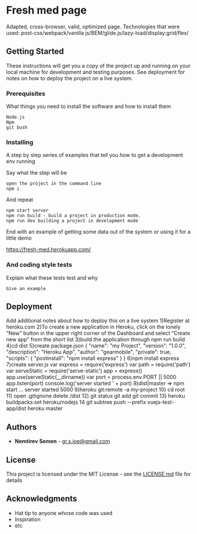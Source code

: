 # Fresh med page

Adapted, cross-browser, valid, optimized page.
Technologies that were used:
post-css/webpack/vanilla js/BEM/glide.js/lazy-load/display:grid/flex/

## Getting Started

These instructions will get you a copy of the project up and running on your local machine for development and testing purposes. See deployment for notes on how to deploy the project on a live system.

### Prerequisites

What things you need to install the software and how to install them

```
Node.js
Npm
git bush
```

### Installing

A step by step series of examples that tell you how to get a development env running

Say what the step will be

```
open the project in the command line
npm i
```

And repeat

```
npm start server
npm run build - build a project in production mode.
npm run dev building a project in development mode
```

End with an example of getting some data out of the system or using it for a little demo

https://fresh-med.herokuapp.com/

### And coding style tests

Explain what these tests test and why

```
Give an example
```

## Deployment

Add additional notes about how to deploy this on a live system
1)Register at heroku.com
2)To create a new application in Heroku, click on the lonely “New” button in the upper right corner of the Dashboard and select “Create new app” from the short list
3)build the application through npm run build
4)cd dist
5)create package.json 
{
  "name": "my Project",
  "version": "1.0.0",
  "description": "Heroku App",
  "author": "gearmobile",
  "private": true,
  "scripts": {
    "postinstall": "npm install express"
  }
}
6)npm install express
7)create server.js
var express = require('express')
var path = require('path')
var serveStatic = require('serve-static')
app = express()
app.use(serveStatic(__dirname))
var port = process.env.PORT || 5000
app.listen(port)
console.log('server started ' + port)
8)dist|master ⇒ npm start
...
server started 5000
9)heroku git:remote -a my-project
10) cd root
11) open .gitignone delete /dist
12) git status git add git commit
13) heroku buildpacks:set heroku/nodejs
14 git subtree push --prefix vuejs-test-app/dist heroku master

## Authors

* **Nemtirev Semen** - gr.s.joe@gmail.com

## License

This project is licensed under the MIT License - see the [LICENSE.md](LICENSE.md) file for details

## Acknowledgments

* Hat tip to anyone whose code was used
* Inspiration
* etc

